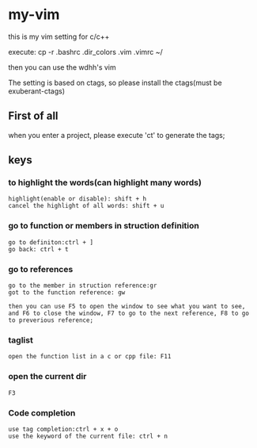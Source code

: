 # my-vim
this is my vim setting for c/c++

execute:
cp -r .bashrc .dir_colors .vim .vimrc ~/

then you can use the wdhh's vim

The setting is based on ctags, so please install the ctags(must be exuberant-ctags)

## First of all
when you enter a project, please execute 'ct' to generate the tags;

## keys
### to highlight the words(can highlight many words)
    highlight(enable or disable): shift + h 
    cancel the highlight of all words: shift + u
    
### go to function or members in struction definition 
    go to definiton:ctrl + ]
    go back: ctrl + t
    
 ### go to references
    go to the member in struction reference:gr
    got to the function reference: gw
    
    then you can use F5 to open the window to see what you want to see, and F6 to close the window, F7 to go to the next reference, F8 to go to preverious reference;
    
### taglist
    open the function list in a c or cpp file: F11
    
### open the current dir
    F3
    
### Code completion
    use tag completion:ctrl + x + o 
    use the keyword of the current file: ctrl + n
    

    
    

